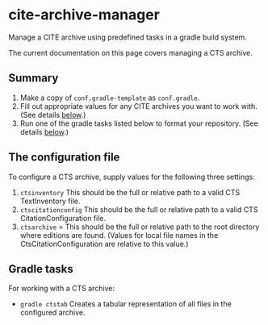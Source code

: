# cite-archive-manager

Manage a CITE archive using predefined tasks in a gradle build system.

The current documentation on this page covers managing a CTS archive.


## Summary

1. Make a copy of `conf.gradle-template` as `conf.gradle`.
2. Fill out appropriate values for any CITE archives you want to work with.  (See details [below](#the-configuration-file).)
3. Run one of the gradle tasks listed below to format your repository. (See details [below](#gradle-tasks).)

## The configuration file

To configure a CTS archive, supply values for the following three settings:

1. `ctsinventory` This should be the full or relative path to a valid CTS TextInventory file.
2. `ctscitationconfig` This should be the full or relative path to a valid CTS CitationConfiguration file.
3. `ctsarchive` = This should be the full or relative path to the root
directory where editions are found. (Values for local file names in the CtsCitationConfiguration are relative to this value.)


## Gradle tasks

For working with a CTS archive:

- `gradle ctstab` Creates a tabular representation of all files in the configured archive.
